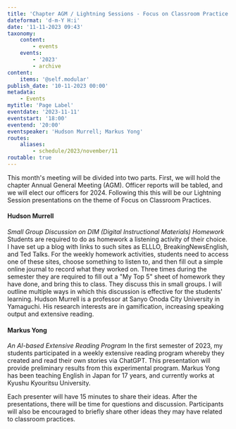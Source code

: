 ```yaml
---
title: 'Chapter AGM / Lightning Sessions - Focus on Classroom Practice'
dateformat: 'd-m-Y H:i'
date: '11-11-2023 09:43'
taxonomy:
    content:
        - events
    events:
        - '2023'
        - archive
content:
    items: '@self.modular'
publish_date: '10-11-2023 00:00'
metadata:
    - Events
mytitle: 'Page Label'
eventdate: '2023-11-11'
eventstart: '18:00'
eventend: '20:00'
eventspeaker: 'Hudson Murrell; Markus Yong'
routes:
    aliases:
        - schedule/2023/november/11
routable: true
---
```


This month's meeting will be divided into two parts. First, we will hold the chapter Annual General Meeting (AGM). Officer reports will be tabled, and we will elect our officers for 2024.
Following this this will be our Lightning Session presentations on the theme of Focus on Classroom Practices.

#### Hudson Murrell
_Small Group Discussion on DIM (Digital Instructional Materials) Homework_
Students are required to do as homework a listening activity of their choice. I have set up a blog with links to such sites as ELLLO, BreakingNewsEnglish, and Ted Talks. For the weekly homework activities, students need to access one of these sites, choose something to listen to, and then fill out a simple online journal to record what they worked on. Three times during the semester they are required to fill out a "My Top 5" sheet of homework they have done, and bring this to class. They discuss this in small groups. I will outline multiple ways in which this discussion is effective for the students' learning.
Hudson Murrell is a professor at Sanyo Onoda City University in Yamaguchi. His research interests are in gamification, increasing speaking output and extensive reading.

#### Markus Yong
_An AI-based Extensive Reading Program_
In the first semester of 2023, my students participated in a weekly extensive reading program whereby they created and read their own stories via ChatGPT. This presentation will provide preliminary results from this experimental program.
Markus Yong has been teaching English in Japan for 17 years, and currently works at Kyushu Kyouritsu University.

Each presenter will have 15 minutes to share their ideas.
After the presentations, there will be time for questions and discussion. Participants will also be encouraged to briefly share other ideas they may have related to classroom practices.
